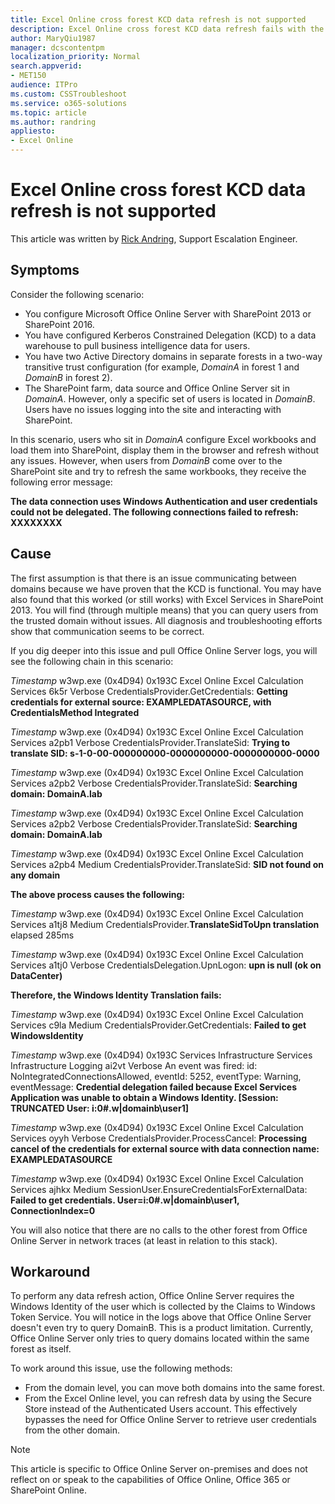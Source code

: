 ```yaml
---
title: Excel Online cross forest KCD data refresh is not supported
description: Excel Online cross forest KCD data refresh fails with the error "The data connection uses Windows Authentication and user credentials could not be delegated."
author: MaryQiu1987
manager: dcscontentpm
localization_priority: Normal
search.appverid: 
- MET150
audience: ITPro
ms.custom: CSSTroubleshoot
ms.service: o365-solutions
ms.topic: article
ms.author: randring
appliesto:
- Excel Online
---
```


# Excel Online cross forest KCD data refresh is not supported

This article was written by [Rick Andring](https://social.technet.microsoft.com/profile/Rick+A.+-+MSFT), Support Escalation Engineer.

## Symptoms

Consider the following scenario:

- You configure Microsoft Office Online Server with SharePoint 2013 or SharePoint 2016.
- You have configured Kerberos Constrained Delegation (KCD) to a data warehouse to pull business intelligence data for users.
- You have two Active Directory domains in separate forests in a two-way transitive trust configuration (for example, *DomainA* in forest 1 and *DomainB* in forest 2).
- The SharePoint farm, data source and Office Online Server sit in *DomainA*. However, only a specific set of users is located in *DomainB*. Users have no issues logging into the site and interacting with SharePoint.

In this scenario, users who sit in *DomainA* configure Excel workbooks and load them into SharePoint, display them in the browser and refresh without any issues. However, when users from *DomainB* come over to the SharePoint site and try to refresh the same workbooks, they receive the following error message:

**The data connection uses Windows Authentication and user credentials could not be delegated. The following connections failed to refresh: XXXXXXXX**

## Cause

The first assumption is that there is an issue communicating between domains because we have proven that the KCD is functional. You may have also found that this worked (or still works) with Excel Services in SharePoint 2013. You will find (through multiple means) that you can query users from the trusted domain without issues. All diagnosis and troubleshooting efforts show that communication seems to be correct.

If you dig deeper into this issue and pull Office Online Server logs, you will see the following chain in this scenario:

*Timestamp* w3wp.exe (0x4D94) 0x193C Excel Online Excel Calculation Services 6k5r Verbose CredentialsProvider.GetCredentials: **Getting credentials for external source: EXAMPLEDATASOURCE, with CredentialsMethod Integrated**

*Timestamp* w3wp.exe (0x4D94) 0x193C Excel Online Excel Calculation Services a2pb1 Verbose CredentialsProvider.TranslateSid: **Trying to translate SID: s-1-0-00-000000000-0000000000-0000000000-0000**

*Timestamp* w3wp.exe (0x4D94) 0x193C Excel Online Excel Calculation Services a2pb2 Verbose CredentialsProvider.TranslateSid: **Searching domain: DomainA.lab**

*Timestamp* w3wp.exe (0x4D94) 0x193C Excel Online Excel Calculation Services a2pb2 Verbose CredentialsProvider.TranslateSid: **Searching domain: DomainA.lab**

*Timestamp* w3wp.exe (0x4D94) 0x193C Excel Online Excel Calculation Services a2pb4 Medium CredentialsProvider.TranslateSid: **SID not found on any domain**


**The above process causes the following:**

*Timestamp* w3wp.exe (0x4D94) 0x193C Excel Online Excel Calculation Services a1tj8 Medium CredentialsProvider.**TranslateSidToUpn translation** elapsed 285ms

*Timestamp* w3wp.exe (0x4D94) 0x193C Excel Online Excel Calculation Services a1tj0 Verbose CredentialsDelegation.UpnLogon: **upn is null (ok on DataCenter)**


**Therefore, the Windows Identity Translation fails:**

*Timestamp* w3wp.exe (0x4D94) 0x193C Excel Online Excel Calculation Services c9la Medium CredentialsProvider.GetCredentials: **Failed to get WindowsIdentity**

*Timestamp* w3wp.exe (0x4D94) 0x193C Services Infrastructure Services Infrastructure Logging ai2vt Verbose An event was fired: id: NoIntegratedConnectionsAllowed, eventId: 5252, eventType: Warning, eventMessage: **Credential delegation failed because Excel Services Application was unable to obtain a Windows Identity.  [Session: TRUNCATED User: i:0#.w|domainb\user1]**

*Timestamp* w3wp.exe (0x4D94) 0x193C Excel Online Excel Calculation Services oyyh Verbose CredentialsProvider.ProcessCancel: **Processing cancel of the credentials for external source with data connection name: EXAMPLEDATASOURCE**

*Timestamp* w3wp.exe (0x4D94) 0x193C Excel Online Excel Calculation Services ajhkx Medium SessionUser.EnsureCredentialsForExternalData: **Failed to get credentials. User=i:0#.w|domainb\user1, ConnectionIndex=0**

You will also notice that there are no calls to the other forest from Office Online Server in network traces (at least in relation to this stack).

## Workaround

To perform any data refresh action, Office Online Server requires the Windows Identity of the user which is collected by the Claims to Windows Token Service. You will notice in the logs above that Office Online Server doesn't even try to query DomainB. This is a product limitation. Currently, Office Online Server only tries to query domains located within the same forest as itself.

To work around this issue, use the following methods:

- From the domain level, you can move both domains into the same forest.
- From the Excel Online level, you can refresh data by using the Secure Store instead of the Authenticated Users account. This effectively bypasses the need for Office Online Server to retrieve user credentials from the other domain.

> [!NOTE]
> This article is specific to Office Online Server on-premises and does not reflect on or speak to the capabilities of Office Online, Office 365 or SharePoint Online.

